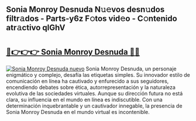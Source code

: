 ## Sonia Monroy Desnuda N𝚞𝚎vos desn𝚞dos filtr𝚊dos - Parts-y6z F𝚘tos vid𝚎o - C𝚘ntenido atr𝚊ctivo qlGhV

# <h2><a href="http://mb3nsa5.tromn.icu/?c=Sonia+Monroy+Desnuda">🔗👉👉👉 Sonia Monroy Desnuda 🔗🔗</a></h2>

[![Sonia Monroy Desnuda nuevo](https://i.imgur.com/pEAQMta.gif)](http://mb3nsa5.tromn.icu/?c=Sonia+Monroy+Desnuda)
Sonia Monroy Desnuda, un personaje enigmático y complejo, desafía las etiquetas simples. Su innovador estilo de comunicación en línea ha cautivado y enfurecido a sus seguidores, encendiendo debates sobre ética, autorrepresentación y la naturaleza evolutiva de las sociedades virtuales. Aunque su dirección futura no está clara, su influencia en el mundo en línea es indiscutible. Con una determinación inquebrantable y un cautivador innegable, la presencia de Sonia Monroy Desnuda en el mundo virtual es incontenible.
